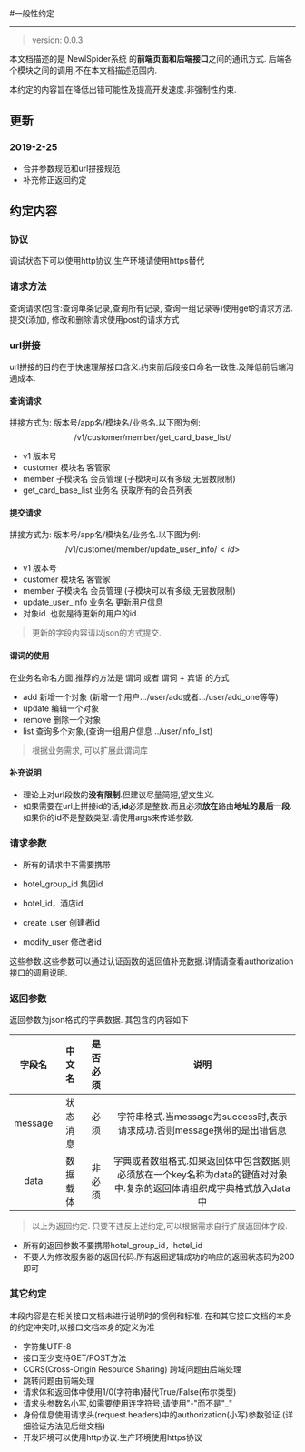 #一般性约定

-----

> version: 0.0.3

本文档描述的是 NewISpider系统 的**前端页面和后端接口**之间的通讯方式. 后端各个模块之间的调用,不在本文档描述范围内.

本约定的内容旨在降低出错可能性及提高开发速度.非强制性约束.

## 更新

### 2019-2-25

* 合并参数规范和url拼接规范
* 补充修正返回约定

## 约定内容

### 协议

调试状态下可以使用http协议.生产环境请使用https替代

### 请求方法

查询请求(包含:查询单条记录,查询所有记录, 查询一组记录等)使用get的请求方法.
提交(添加), 修改和删除请求使用post的请求方式

### url拼接

url拼接的目的在于快速理解接口含义.约束前后段接口命名一致性.及降低前后端沟通成本.

#### 查询请求

拼接方式为: 版本号/app名/模块名/业务名.以下图为例:
	$$ \text{/v1/customer/member/get_card_base_list}/ $$

* v1 版本号
* customer 模块名 客管家
* member 子模块名 会员管理 (子模块可以有多级,无层数限制)
* get_card_base_list 业务名 获取所有的会员列表

#### 提交请求

拼接方式为: 版本号/app名/模块名/业务名.以下图为例:
	$$ \text{/v1/customer/member/update_user_info}/<id> $$

* v1 版本号
* customer 模块名 客管家
* member 子模块名 会员管理 (子模块可以有多级,无层数限制)
* update_user_info 业务名 更新用户信息
* <id>  对象id.  也就是待更新的用户的id.

> 更新的字段内容请以json的方式提交.

#### 谓词的使用

在业务名命名方面.推荐的方法是 谓词 或者 谓词 + 宾语 的方式

* add  新增一个对象 (新增一个用户.../user/add或者.../user/add_one等等)
* update 编辑一个对象
* remove 删除一个对象
* list  查询多个对象,(查询一组用户信息 ../user/info_list)

> 根据业务需求, 可以扩展此谓词库

#### 补充说明

* 理论上对url段数的**没有限制**.但建议尽量简短,望文生义.
* 如果需要在url上拼接id的话,**id**必须是整数.而且必须**放在**路由**地址的最后一段**.如果你的id不是整数类型.请使用args来传递参数.

### 请求参数

* 所有的请求中不需要携带

* hotel_group_id 集团id
* hotel_id，酒店id
* create_user 创建者id
* modify_user 修改者id

这些参数.这些参数可以通过认证函数的返回值补充数据.详情请查看authorization接口的调用说明.

### 返回参数

返回参数为json格式的字典数据. 其包含的内容如下

字段名| 中文名| 是否必须|说明
:--:|:--:|:--:|:--:
message| 状态消息| 必须| 字符串格式.当message为success时,表示请求成功.否则message携带的是出错信息
data|数据载体|非必须|字典或者数组格式.如果返回体中包含数据.则必须放在一个key名称为data的键值对对象中.复杂的返回体请组织成字典格式放入data中

> 以上为返回约定. 只要不违反上述约定,可以根据需求自行扩展返回体字段.

* 所有的返回参数不要携带hotel_group_id，hotel_id
* 不要人为修改服务器的返回代码.所有返回逻辑成功的响应的返回状态码为200即可

### 其它约定

本段内容是在相关接口文档未进行说明时的惯例和标准. 在和其它接口文档的本身的约定冲突时,以接口文档本身的定义为准

* 字符集UTF-8
* 接口至少支持GET/POST方法
* CORS(Cross-Origin Resource Sharing) 跨域问题由后端处理
* 跳转问题由前端处理
* 请求体和返回体中使用1/0(字符串)替代True/False(布尔类型)
* 请求头参数名小写,如需要使用连字符号,请使用"-"而不是"_"
* 身份信息使用请求头(request.headers)中的authorization(小写)参数验证.(详细验证方法见后继文档)
* 开发环境可以使用http协议.生产环境使用https协议

